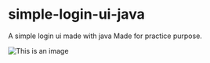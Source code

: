 # simple-login-ui-java
A simple login ui made with java 
Made for practice purpose.

![This is an image](https://blogger.googleusercontent.com/img/b/R29vZ2xl/AVvXsEijXelQlx4XpwGH8IQc6wQNXMVvMU_R7V3PMqPo0MHQNMXaDWk5MFjcguxqJ7y4_G991WZmUuGzZpr2vx9rC-iINV-QWj2bN2-lwKJLNxiyJkYRZjQMXk5lmFvTkhgSama6Kw_fVv0GoLUCJogkZ89NmUlxrBi2KrV-Qg52w0M_NgXmdPeqNkSrGBC6hQ/s1280/Screenshot_2022-09-29_07-39-45.png)

